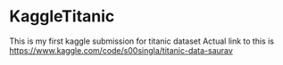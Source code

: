 # KaggleTitanic
This is my first kaggle submission for titanic dataset
Actual link to this is <https://www.kaggle.com/code/s00singla/titanic-data-saurav> 
